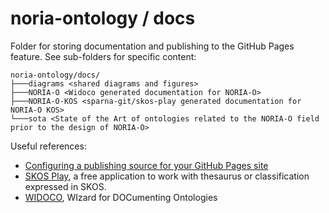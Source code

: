 # noria-ontology / docs

Folder for storing documentation and publishing to the GitHub Pages feature.
See sub-folders for specific content:
```
noria-ontology/docs/
├───diagrams <shared diagrams and figures>
├───NORIA-O <Widoco generated documentation for NORIA-O>
├───NORIA-O-KOS <sparna-git/skos-play generated documentation for NORIA-O KOS>
└───sota <State of the Art of ontologies related to the NORIA-O field prior to the design of NORIA-O>
```

Useful references:

* [Configuring a publishing source for your GitHub Pages site](https://docs.github.com/en/pages/getting-started-with-github-pages/configuring-a-publishing-source-for-your-github-pages-site)
* [SKOS Play](https://github.com/sparna-git/skos-play), a free application to work with thesaurus or classification expressed in SKOS.
* [WIDOCO](https://github.com/dgarijo/Widoco), WIzard for DOCumenting Ontologies

